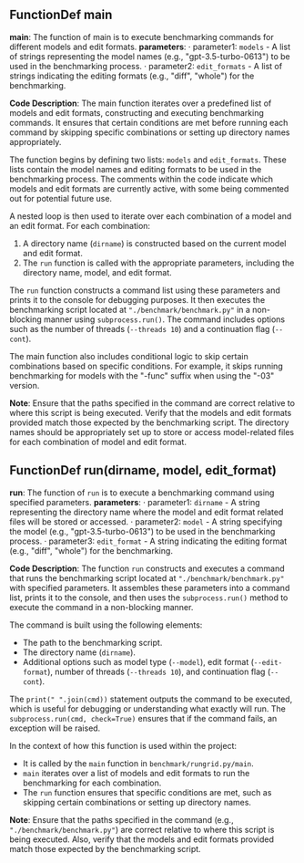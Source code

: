 ## FunctionDef main
**main**: The function of main is to execute benchmarking commands for different models and edit formats.
**parameters**: 
· parameter1: `models` - A list of strings representing the model names (e.g., "gpt-3.5-turbo-0613") to be used in the benchmarking process.
· parameter2: `edit_formats` - A list of strings indicating the editing formats (e.g., "diff", "whole") for the benchmarking.

**Code Description**: The main function iterates over a predefined list of models and edit formats, constructing and executing benchmarking commands. It ensures that certain conditions are met before running each command by skipping specific combinations or setting up directory names appropriately.

The function begins by defining two lists: `models` and `edit_formats`. These lists contain the model names and editing formats to be used in the benchmarking process. The comments within the code indicate which models and edit formats are currently active, with some being commented out for potential future use.

A nested loop is then used to iterate over each combination of a model and an edit format. For each combination:
1. A directory name (`dirname`) is constructed based on the current model and edit format.
2. The `run` function is called with the appropriate parameters, including the directory name, model, and edit format.

The `run` function constructs a command list using these parameters and prints it to the console for debugging purposes. It then executes the benchmarking script located at `"./benchmark/benchmark.py"` in a non-blocking manner using `subprocess.run()`. The command includes options such as the number of threads (`--threads 10`) and a continuation flag (`--cont`).

The main function also includes conditional logic to skip certain combinations based on specific conditions. For example, it skips running benchmarking for models with the "-func" suffix when using the "-03" version.

**Note**: Ensure that the paths specified in the command are correct relative to where this script is being executed. Verify that the models and edit formats provided match those expected by the benchmarking script. The directory names should be appropriately set up to store or access model-related files for each combination of model and edit format.
## FunctionDef run(dirname, model, edit_format)
**run**: The function of `run` is to execute a benchmarking command using specified parameters.
**parameters**:
· parameter1: `dirname` - A string representing the directory name where the model and edit format related files will be stored or accessed.
· parameter2: `model` - A string specifying the model (e.g., "gpt-3.5-turbo-0613") to be used in the benchmarking process.
· parameter3: `edit_format` - A string indicating the editing format (e.g., "diff", "whole") for the benchmarking.

**Code Description**: The function `run` constructs and executes a command that runs the benchmarking script located at `"./benchmark/benchmark.py"` with specified parameters. It assembles these parameters into a command list, prints it to the console, and then uses the `subprocess.run()` method to execute the command in a non-blocking manner.

The command is built using the following elements:
- The path to the benchmarking script.
- The directory name (`dirname`).
- Additional options such as model type (`--model`), edit format (`--edit-format`), number of threads (`--threads 10`), and continuation flag (`--cont`).

The `print(" ".join(cmd))` statement outputs the command to be executed, which is useful for debugging or understanding what exactly will run. The `subprocess.run(cmd, check=True)` ensures that if the command fails, an exception will be raised.

In the context of how this function is used within the project:
- It is called by the `main` function in `benchmark/rungrid.py/main`.
- `main` iterates over a list of models and edit formats to run the benchmarking for each combination.
- The `run` function ensures that specific conditions are met, such as skipping certain combinations or setting up directory names.

**Note**: Ensure that the paths specified in the command (e.g., `"./benchmark/benchmark.py"`) are correct relative to where this script is being executed. Also, verify that the models and edit formats provided match those expected by the benchmarking script.

